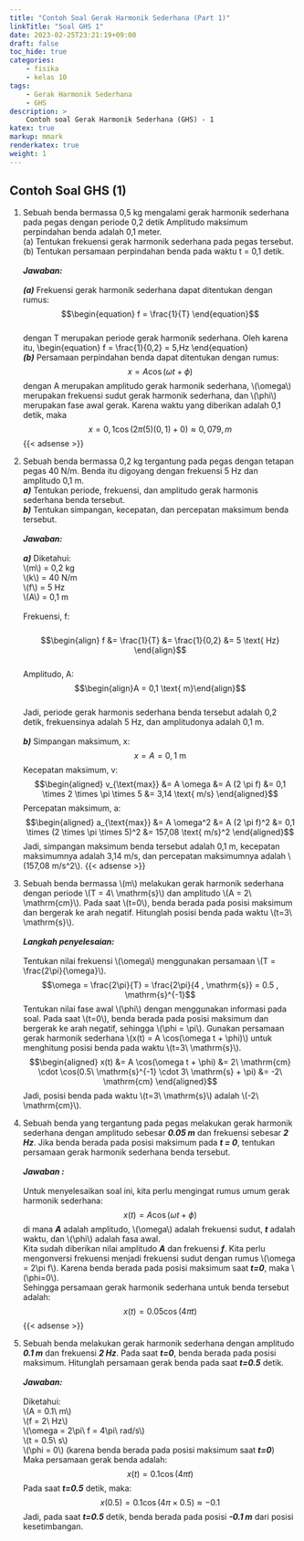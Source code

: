 ```yaml
---
title: "Contoh Soal Gerak Harmonik Sederhana (Part 1)"
linkTitle: "Soal GHS 1"
date: 2023-02-25T23:21:19+09:00
draft: false
toc_hide: true
categories:
    - fisika
    - kelas 10
tags:
    - Gerak Harmonik Sederhana
    - GHS
description: >
    Contoh soal Gerak Harmonik Sederhana (GHS) - 1
katex: true
markup: mmark
renderkatex: true
weight: 1
---
```

## Contoh Soal GHS (1)

1. Sebuah benda bermassa 0,5 kg mengalami gerak harmonik sederhana pada pegas dengan periode 0,2 detik Amplitudo maksimum perpindahan benda adalah 0,1 meter.
\
(a) Tentukan frekuensi gerak harmonik sederhana pada pegas tersebut.\
(b) Tentukan persamaan perpindahan benda pada waktu t = 0,1 detik.
\
\
***Jawaban:***
\
\
***(a)*** Frekuensi gerak harmonik sederhana dapat ditentukan dengan rumus:
$$\begin{equation}
f = \frac{1}{T}
\end{equation}$$
\
dengan T merupakan periode gerak harmonik sederhana. Oleh karena itu,
\begin{equation}
f = \frac{1}{0,2} = 5,Hz
\end{equation}
\
***(b)*** Persamaan perpindahan benda dapat ditentukan dengan rumus:
$$\begin{equation}
x = A\cos(\omega t + \phi)
\end{equation}$$
dengan A merupakan amplitudo gerak harmonik sederhana, \\(\omega\\) merupakan frekuensi sudut gerak harmonik sederhana, dan \\(\phi\\) merupakan fase awal gerak. Karena waktu yang diberikan adalah 0,1 detik, maka
$$\begin{equation}
x = 0,1\cos\left(2\pi(5)(0,1) + 0\right) \approx 0,079 , m
\end{equation}$$
{{< adsense >}}
2. Sebuah benda bermassa 0,2 kg tergantung pada pegas dengan tetapan pegas 40 N/m. Benda itu digoyang dengan frekuensi 5 Hz dan amplitudo 0,1 m.
\
***a)*** Tentukan periode, frekuensi, dan amplitudo gerak harmonis sederhana benda tersebut.\
***b)*** Tentukan simpangan, kecepatan, dan percepatan maksimum benda tersebut.
\
\
***Jawaban:***
\
\
***a)*** Diketahui:\
\\(m\\) = 0,2 kg\
\\(k\\) = 40 N/m\
\\(f\\) = 5 Hz\
\\(A\\) = 0,1 m\
\
Frekuensi, f:\
\
$$\begin{align}
f &= \frac{1}{T}
&= \frac{1}{0,2}
&= 5 \text{ Hz}
\end{align}$$
\
Amplitudo, A:
$$\begin{align}A = 0,1 \text{ m}\end{align}$$
\
Jadi, periode gerak harmonis sederhana benda tersebut adalah 0,2 detik, frekuensinya adalah 5 Hz, dan amplitudonya adalah 0,1 m.\
\
***b)*** Simpangan maksimum, x:
$$x = A = 0,1 \text{ m}$$
Kecepatan maksimum, v:
$$\begin{aligned}
v_{\text{max}} &= A \omega
&= A (2 \pi f)
&= 0,1 \times 2 \times \pi \times 5
&= 3,14 \text{ m/s}
\end{aligned}$$
Percepatan maksimum, a:
$$\begin{aligned}
a_{\text{max}} &= A \omega^2
&= A (2 \pi f)^2
&= 0,1 \times (2 \times \pi \times 5)^2
&= 157,08 \text{ m/s}^2
\end{aligned}$$
Jadi, simpangan maksimum benda tersebut adalah 0,1 m, kecepatan maksimumnya adalah 3,14 m/s, dan percepatan maksimumnya adalah \\(157,08 m/s^2\\).
{{< adsense >}}

3. Sebuah benda bermassa \\(m\\) melakukan gerak harmonik sederhana dengan periode \\(T = 4\ \mathrm{s}\\) dan amplitudo \\(A = 2\  \mathrm{cm}\\). Pada saat \\(t=0\\), benda berada pada posisi maksimum dan bergerak ke arah negatif. Hitunglah posisi benda pada waktu \\(t=3\ \mathrm{s}\\).\
\
***Langkah penyelesaian:***\
\
Tentukan nilai frekuensi \\(\omega\\) menggunakan persamaan \\(T = \frac{2\pi}{\omega}\\).
$$\omega = \frac{2\pi}{T} = \frac{2\pi}{4 , \mathrm{s}} = 0.5 , \mathrm{s}^{-1}$$
Tentukan nilai fase awal \\(\phi\\) dengan menggunakan informasi pada soal.
Pada saat \\(t=0\\), benda berada pada posisi maksimum dan bergerak ke arah negatif, sehingga \\(\phi = \pi\\).
Gunakan persamaan gerak harmonik sederhana \\(x(t) = A \cos(\omega t + \phi)\\) untuk menghitung posisi benda pada waktu \\(t=3\ \mathrm{s}\\).
$$\begin{aligned}
x(t) &= A \cos(\omega t + \phi)
&= 2\ \mathrm{cm} \cdot \cos(0.5\ \mathrm{s}^{-1} \cdot 3\ \mathrm{s} + \pi)
&= -2\ \mathrm{cm}
\end{aligned}$$
Jadi, posisi benda pada waktu \\(t=3\ \mathrm{s}\\) adalah \\(-2\ \mathrm{cm}\\).

4. Sebuah benda yang tergantung pada pegas melakukan gerak harmonik sederhana dengan amplitudo sebesar ***0.05 m*** dan frekuensi sebesar ***2 Hz***. Jika benda berada pada posisi maksimum pada ***t = 0***, tentukan persamaan gerak harmonik sederhana benda tersebut.\
\
***Jawaban :***\
\
Untuk menyelesaikan soal ini, kita perlu mengingat rumus umum gerak harmonik sederhana:
$$\begin{equation}
x(t) = A \cos(\omega t + \phi)
\end{equation}$$
di mana ***A*** adalah amplitudo, \\(\omega\\) adalah frekuensi sudut, ***t*** adalah waktu, dan \\(\phi\\) adalah fasa awal.
\
Kita sudah diberikan nilai amplitudo ***A*** dan frekuensi ***f***. Kita perlu mengonversi frekuensi menjadi frekuensi sudut dengan rumus \\(\omega = 2\pi f\\). Karena benda berada pada posisi maksimum saat ***t=0***, maka \\(\phi=0\\).
\
Sehingga persamaan gerak harmonik sederhana untuk benda tersebut adalah:
$$\begin{equation}
x(t) = 0.05 \cos(4\pi t)
\end{equation}$$
{{< adsense >}}
5. Sebuah benda melakukan gerak harmonik sederhana dengan amplitudo ***0.1 m*** dan frekuensi ***2 Hz***. Pada saat ***t=0***, benda berada pada posisi maksimum. Hitunglah persamaan gerak benda pada saat ***t=0.5*** detik.\
\
***Jawaban:***\
\
Diketahui:\
\\(A = 0.1\ m\\)\
\\(f = 2\ Hz\\)\
\\(\omega = 2\pi\ f = 4\pi\ rad/s\\)\
\\(t = 0.5\ s\\)\
\\(\phi = 0\\) (karena benda berada pada posisi maksimum saat ***t=0***)\
Maka persamaan gerak benda adalah:
$$ x(t) = 0.1 \cos (4\pi t) $$
Pada saat ***t=0.5*** detik, maka:
$$ x(0.5) = 0.1 \cos (4\pi \times 0.5) \approx -0.1 $$
Jadi, pada saat ***t=0.5*** detik, benda berada pada posisi ***-0.1 m*** dari posisi kesetimbangan.
